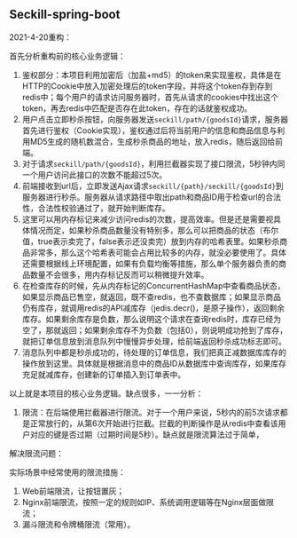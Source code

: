 ## Seckill-spring-boot

2021-4-20重构：

首先分析重构前的核心业务逻辑：

1. 鉴权部分：本项目利用加密后（加盐+md5）的token来实现鉴权，具体是在HTTP的Cookie中放入加密处理后的token字段，并将这个token存到存到redis中；每个用户的请求访问服务器时，首先从请求的cookies中找出这个token，再去redis中匹配是否存在此token，存在的话就鉴权成功。
2. 用户点击立即秒杀按钮，向服务器发送`seckill/path/{goodsId}`请求，服务器首先进行鉴权（Cookie实现），鉴权通过后将当前用户的信息和商品信息与利用MD5生成的随机数混合，生成秒杀商品的地址，放入redis，随后返回给前端。
3. 对于请求`seckill/path/{goodsId}`，利用拦截器实现了接口限流，5秒钟内同一个用户访问此接口的次数不能超过5次。
4. 前端接收到url后，立即发送Ajax请求`seckill/{path}/seckill/{goodsId}`到服务器进行秒杀。服务器从请求路径中取出path和商品ID用于检查url的合法性，合法性校验通过了，就开始判断库存。
5. 这里可以用内存标记来减少访问redis的次数，提高效率。但是还是需要视具体情况而定，如果秒杀商品数量没有特别多，那么可以把商品的状态（布尔值，true表示卖完了，false表示还没卖完）放到内存的哈希表里。如果秒杀商品非常多，那么这个哈希表可能会占用比较多的内存，就没必要使用了。具体还需要根据线上环境配置，如果有负载均衡等措施，那么单个服务器负责的商品数量不会很多，用内存标记反而可以稍微提升效率。
6. 在检查库存的时候，先从内存标记的ConcurrentHashMap中查看商品状态，如果显示商品已售空，就返回，既不查redis，也不查数据库；如果显示商品仍有库存，就调用redis的API减库存（jedis.decr()，是原子操作），返回剩余库存。如果剩余库存是负数，那么说明这个请求在查询redis时，库存已经为空了，那就返回；如果剩余库存不为负数（包括0），则说明成功抢到了库存，就把订单信息放到消息队列中慢慢异步处理，给前端返回秒杀成功标志即可。
7. 消息队列中都是秒杀成功的，待处理的订单信息，我们把真正减数据库库存的操作放到这里。具体就是根据消息中的商品ID从数据库中查询库存，如果库存充足就减库存，创建新的订单插入到订单表中。



以上就是本项目的核心业务逻辑。缺点很多，一一分析：

1. 限流：在后端使用拦截器进行限流。对于一个用户来说，5秒内的前5次请求都是正常放行的，从第6次开始进行拦截。拦截的判断操作是从redis中查看该用户对应的键是否过期（过期时间是5秒）。缺点就是限流算法过于简单，





解决限流问题：

实际场景中经常使用的限流措施：

1. Web前端限流，让按钮置灰；
2. Nginx前端限流，按照一定的规则如IP、系统调用逻辑等在Nginx层面做限流；
3. 漏斗限流和令牌桶限流（常用）。